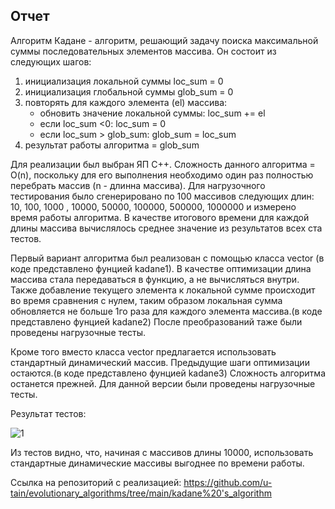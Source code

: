 ## Отчет
Алгоритм Кадане - алгоритм, решающий задачу поиска максимальной суммы последовательных элементов массива. Он состоит из следующих шагов:
1. инициализация локальной суммы loc_sum = 0
2. инициализация глобальной суммы glob_sum = 0
3. повторять для каждого элемента (el) массива:
    * обновить значение локальной суммы: loc_sum += el
    * если loc_sum <0: loc_sum = 0
    * если loc_sum > glob_sum: glob_sum = loc_sum
4. результат работы алгоритма = glob_sum

Для реализации был выбран ЯП C++. Сложность данного алгоритма = O(n), поскольку для его выполнения необходимо один раз полностью перебрать массив (n - длинна массива). Для нагрузочного тестирования было сгенерировано по 100 массивов следующих длин: 10, 100, 1000 , 10000, 50000, 100000, 500000, 1000000 и измерено время работы алгоритма. В качестве итогового времени для каждой длины массива вычислялось среднее значение из результатов всех ста тестов.

Первый вариант алгоритма был реализован с помощью класса vector (в коде представлено фунцией kadane1). В качестве оптимизации длина массива стала передаваться в функцию, а не вычисляться внутри. Также добавление текущего элемента к локальной сумме происходит во время сравнения с нулем, таким образом локальная сумма обновляется не больше 1го раза для каждого элемента массива.(в коде представлено фунцией kadane2) После преобразований таже были проведены нагрузочные тесты.

Кроме того вместо класса vector предлагается использовать стандартный динамический массив. Предыдущие шаги оптимизации остаются.(в коде представлено фунцией kadane3) Сложность алгоритма останется прежней. Для данной версии были проведены нагрузочные тесты.

Результат тестов:

![1](https://user-images.githubusercontent.com/43996253/218335839-ce80916a-1001-4146-a011-59688c022d97.PNG)

Из тестов видно, что, начиная с массивов длины 10000, использовать стандартные динамические массивы выгоднее по времени работы. 

Ссылка на репозиторий с реализацией: https://github.com/u-tain/evolutionary_algorithms/tree/main/kadane%20's_algorithm
